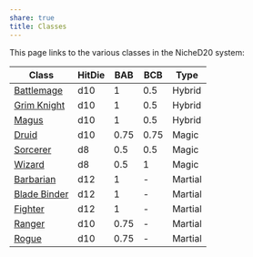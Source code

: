 ```yaml
---
share: true
title: Classes
---
```

This page links to the various classes in the NicheD20 system:

| Class                                                  | HitDie | BAB  | BCB  | Type    |
| ------------------------------------------------------ | ------ | ---- | ---- | ------- |
| [Battlemage](./Hybrid/Battlemage/)      | d10    | 1    | 0.5  | Hybrid  |
| [Grim Knight](./Hybrid/Grim%20Knight/index.md)    | d10    | 1    | 0.5  | Hybrid  |
| [Magus](./Hybrid/Magus/index.md)                | d10    | 1    | 0.5  | Hybrid  |
| [Druid](./Magic/Druid/index.md)                 | d10    | 0.75 | 0.75 | Magic   |
| [Sorcerer](./Magic/Sorcerer/index.md)           | d8     | 0.5  | 0.5  | Magic   |
| [Wizard](./Magic/Wizard/index.md)               | d8     | 0.5  | 1    | Magic   |
| [Barbarian](./Martial/Barbarian/index.md)       | d12    | 1    | \-   | Martial |
| [Blade Binder](./Martial/Blade%20Binder/index.md) | d12    | 1    | \-   | Martial |
| [Fighter](./Martial/Fighter/index.md)           | d12    | 1    | \-   | Martial |
| [Ranger](./Martial/Ranger/index.md)             | d10    | 0.75 | \-   | Martial |
| [Rogue](./Martial/Rogue/index.md)               | d10    | 0.75 | \-   | Martial |

